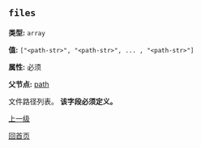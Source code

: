 `files`
----------

**类型:** `array`

**值:** `["<path-str>", "<path-str>", ... , "<path-str>"]`

**属性:** 必须

**父节点:** [path](path.md)

文件路径列表。  **该字段必须定义。**

[上一级](../sync.md)

[回首页](../../index.md)